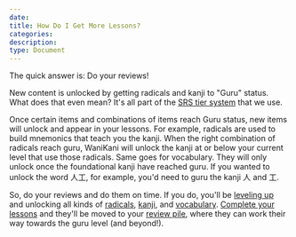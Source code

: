 ```yaml
---
date:
title: How Do I Get More Lessons?
categories:
description:
type: Document
---
```


The quick answer is: Do your reviews!

New content is unlocked by getting radicals and kanji to "Guru" status. What does that even mean? It's all part of the [SRS tier system](#) that we use.

Once certain items and combinations of items reach Guru status, new items will unlock and appear in your lessons. For example, radicals are used to build mnemonics that teach you the kanji. When the right combination of radicals reach guru, WaniKani will unlock the kanji at or below your current level that use those radicals. Same goes for vocabulary. They will only unlock once the foundational kanji have reached guru. If you wanted to unlock the word 人工, for example, you'd need to guru the kanji 人 and 工.

So, do your reviews and do them on time. If you do, you'll be [leveling up](#) and unlocking all kinds of [radicals](#), [kanji](#), and [vocabulary](#). [Complete your lessons](#) and they'll be moved to your [review pile](#), where they can work their way towards the guru level (and beyond!).
